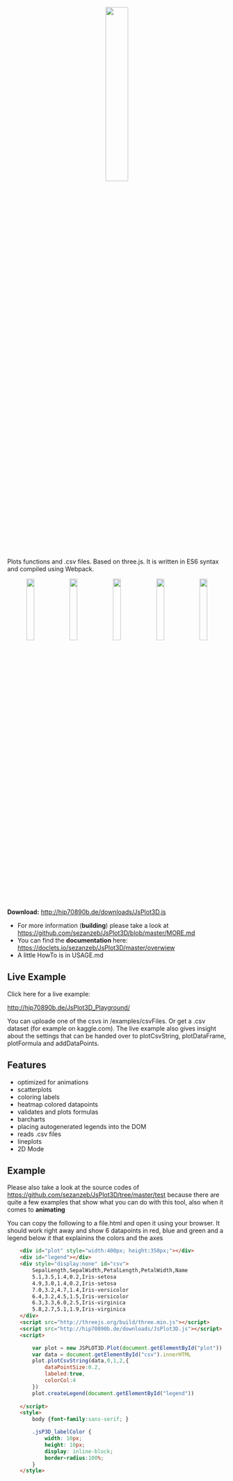<p align="center"><img width="32%" src="https://raw.githubusercontent.com/sezanzeb/JsPlot3D/master/images/title.png"/></p>

Plots functions and .csv files. Based on three.js. It is written in ES6 syntax and compiled using Webpack.

<p align="center">
    <img width="19%" src="https://raw.githubusercontent.com/sezanzeb/JsPlot3D/master/images/barchart.png">
    <img width="19%" src="https://raw.githubusercontent.com/sezanzeb/JsPlot3D/master/images/spatial2D.png">
    <img width="19%" src="https://raw.githubusercontent.com/sezanzeb/JsPlot3D/master/images/scatterplot.png">
    <img width="19%" src="https://raw.githubusercontent.com/sezanzeb/JsPlot3D/master/images/lineplot.png">
    <img width="19%" src="https://raw.githubusercontent.com/sezanzeb/JsPlot3D/master/images/formula.png">
</p>

**Download:** http://hip70890b.de/downloads/JsPlot3D.js

- For more information (**building**) please take a look at https://github.com/sezanzeb/JsPlot3D/blob/master/MORE.md
- You can find the **documentation** here: https://doclets.io/sezanzeb/JsPlot3D/master/overwiew
- A little HowTo is in USAGE.md


## Live Example

Click here for a live example:

http://hip70890b.de/JsPlot3D_Playground/

You can uploade one of the csvs in /examples/csvFiles. Or get a .csv dataset (for example on kaggle.com). The live example also gives insight about the settings that can be handed over to plotCsvString, plotDataFrame, plotFormula and addDataPoints.


## Features

- optimized for animations
- scatterplots
- coloring labels
- heatmap colored datapoints
- validates and plots formulas
- barcharts
- placing autogenerated legends into the DOM
- reads .csv files
- lineplots
- 2D Mode


## Example

Please also take a look at the source codes of https://github.com/sezanzeb/JsPlot3D/tree/master/test because there are quite a few examples that show what you can do with this tool, also when it comes to **animating**

You can copy the following to a file.html and open it using your browser. It should work right away and show 6 datapoints in red, blue and green and a legend below it that explainins the colors and the axes

```html
    <div id="plot" style="width:400px; height:350px;"></div>
    <div id="legend"></div>
    <div style="display:none" id="csv">
        SepalLength,SepalWidth,PetalLength,PetalWidth,Name
        5.1,3.5,1.4,0.2,Iris-setosa
        4.9,3.0,1.4,0.2,Iris-setosa
        7.0,3.2,4.7,1.4,Iris-versicolor
        6.4,3.2,4.5,1.5,Iris-versicolor
        6.3,3.3,6.0,2.5,Iris-virginica
        5.8,2.7,5.1,1.9,Iris-virginica
    </div>
    <script src="http://threejs.org/build/three.min.js"></script>
    <script src="http://hip70890b.de/downloads/JsPlot3D.js"></script>
    <script>

        var plot = new JSPLOT3D.Plot(document.getElementById("plot"))
        var data = document.getElementById("csv").innerHTML
        plot.plotCsvString(data,0,1,2,{
            dataPointSize:0.2,
            labeled:true,
            colorCol:4
        })
        plot.createLegend(document.getElementById("legend"))
        
    </script>
    <style>
        body {font-family:sans-serif; }

        .jsP3D_labelColor {
            width: 10px;
            height: 10px;
            display: inline-block;
            border-radius:100%;
        }
    </style>
```